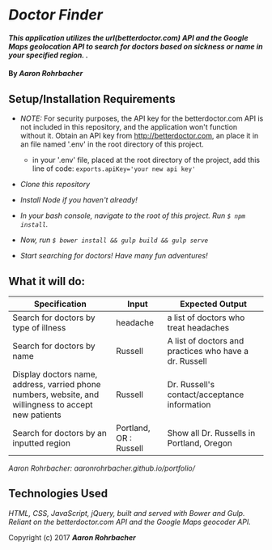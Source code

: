 # _Doctor Finder_

#### _This application utilizes the url(betterdoctor.com) API and the Google Maps geolocation API to search for doctors based on sickness or name in your specified region. ._

#### By _**Aaron Rohrbacher**_

## Setup/Installation Requirements

* _NOTE:_ For security purposes, the API key for the betterdoctor.com API is not included in this repository, and the application won't function without it. Obtain an API key from http://betterdoctor.com, an place it in an file named '.env' in the root directory of this project.
  * in your '.env' file, placed at the root directory of the project, add this line of code:
  `exports.apiKey='your new api key'`

* _Clone this repository_
* _Install Node if you haven't already!_
* _In your bash console, navigate to the root of this project. Run `$ npm install`._
* _Now, run `$ bower install && gulp build && gulp serve`_
* _Start searching for doctors! Have many fun adventures!_

## What it will do:

| Specification                                                                                         | Input                  | Expected Output                                        |
|-------------------------------------------------------------------------------------------------------|------------------------|--------------------------------------------------------|
| Search for doctors by type of illness                                                                 | headache               | a list of doctors who treat headaches                  |
| Search for doctors by name                                                                            | Russell                | A list of doctors and practices who have a dr. Russell |
| Display doctors name, address, varried phone numbers, website, and willingness to accept new patients | Russell                | Dr. Russell's contact/acceptance information           |
| Search for doctors by an inputted region                                                              | Portland, OR : Russell | Show all Dr. Russells in Portland, Oregon              |## Support and contact details

_Aaron Rohrbacher: aaronrohrbacher.github.io/portfolio/_

## Technologies Used
_HTML, CSS, JavaScript, jQuery, built and served with Bower and Gulp. Reliant on the betterdoctor.com API and the Google Maps geocoder API._

Copyright (c) 2017 **_Aaron Rohrbacher_**
